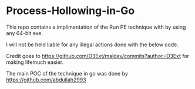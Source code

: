 # Process-Hollowing-in-Go
This repo contains a implimentation of the Run PE technique with by using any 64-bit exe.

I will not be held liable for any illegal actions done with the below code.

Credit goes to https://github.com/D3Ext/maldev/commits?author=D3Ext for making lifemuch easier.

The main POC of the technique in go was done by https://github.com/abdullah2993
